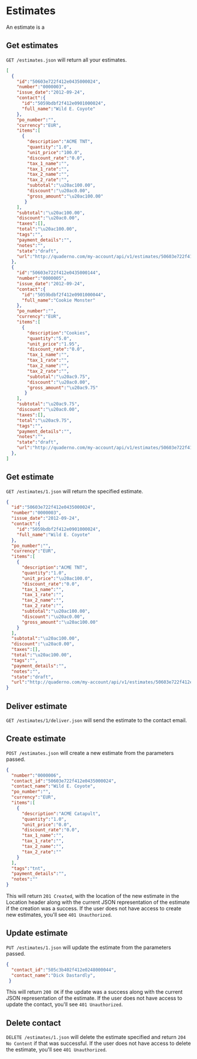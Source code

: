 # Estimates
An estimate is a

## Get estimates
`GET /estimates.json` will return all your estimates.
```json
[
  {  
    "id":"50603e722f412e0435000024",
	"number":"0000003",
	"issue_date":"2012-09-24",
	"contact":{
	  "id":"5059bdbf2f412e0901000024",
	  "full_name":"Wild E. Coyote"
	},
	"po_number":"",
	"currency":"EUR",
	"items":[
	  {
        "description":"ACME TNT",
		"quantity":"1.0",
		"unit_price":"100.0",
		"discount_rate":"0.0",
		"tax_1_name":"",
		"tax_1_rate":"",
		"tax_2_name":"",
		"tax_2_rate":"",
		"subtotal":"\u20ac100.00",
		"discount":"\u20ac0.00",
		"gross_amount":"\u20ac100.00"
	   }
    ],
	"subtotal":"\u20ac100.00",
	"discount":"\u20ac0.00",
	"taxes":[],
	"total":"\u20ac100.00",
	"tags":"",
	"payment_details":"",
	"notes":"",
	"state":"draft",
	"url":"http://quaderno.com/my-account/api/v1/estimates/50603e722f412e0435000024.json"
  },
  {  
	"id":"50603e722f412e0435000144",
	"number":"0000005",
	"issue_date":"2012-09-24",
	"contact":{
	  "id":"5059bdbf2f412e0901000044",
	  "full_name":"Cookie Monster"
	},
	"po_number":"",
	"currency":"EUR",
	"items":[
	  {
        "description":"Cookies",
		"quantity":"5.0",
		"unit_price":"1.95",
		"discount_rate":"0.0",
		"tax_1_name":"",
		"tax_1_rate":"",
		"tax_2_name":"",
		"tax_2_rate":"",
		"subtotal":"\u20ac9.75",
		"discount":"\u20ac0.00",
		"gross_amount":"\u20ac9.75"
	   }
    ],
	"subtotal":"\u20ac9.75",
	"discount":"\u20ac0.00",
	"taxes":[],
	"total":"\u20ac9.75",
	"tags":"",
	"payment_details":"",
	"notes":"",
	"state":"draft",
	"url":"http://quaderno.com/my-account/api/v1/estimates/50603e722f412e0435000144.json"
  },
]
```

## Get estimate
`GET /estimates/1.json` will return the specified estimate.
```json
{  
  "id":"50603e722f412e0435000024",
  "number":"0000003",
  "issue_date":"2012-09-24",
  "contact":{
    "id":"5059bdbf2f412e0901000024",
    "full_name":"Wild E. Coyote"
  },
  "po_number":"",
  "currency":"EUR",
  "items":[
  	{
	  "description":"ACME TNT",
	  "quantity":"1.0",
	  "unit_price":"\u20ac100.0",
	  "discount_rate":"0.0",
  	  "tax_1_name":"",
	  "tax_1_rate":"",
	  "tax_2_name":"",
	  "tax_2_rate":"",
	  "subtotal":"\u20ac100.00",
	  "discount":"\u20ac0.00",
	  "gross_amount":"\u20ac100.00"
	}
  ],
  "subtotal":"\u20ac100.00",
  "discount":"\u20ac0.00",
  "taxes":[],
  "total":"\u20ac100.00",
  "tags":"",
  "payment_details":"",
  "notes":"",
  "state":"draft",
  "url":"http://quaderno.com/my-account/api/v1/estimates/50603e722f412e0435000024.json"
}
```
## Deliver estimate
`GET /estimates/1/deliver.json` will send the estimate to the contact email.

## Create estimate
`POST /estimates.json` will create a new estimate from the parameters passed.
```json
{
  "number":"0000006",
  "contact_id":"50603e722f412e0435000024",
  "contact_name":"Wild E. Coyote",
  "po_number":"",
  "currency":"EUR",
  "items":[
    {
	  "description":"ACME Catapult",
	  "quantity":"1.0",
	  "unit_price":"0.0",
	  "discount_rate":"0.0",
	  "tax_1_name":"",
	  "tax_1_rate":"",
	  "tax_2_name":"",
	  "tax_2_rate":""
	}
  ],
  "tags":"tnt",
  "payment_details":"",
  "notes":""
}
```

This will return `201 Created`, with the location of the new estimate in the Location header along with the current JSON representation of the estimate if the creation was a success.  If the user does not have access to create new estimates, you'll see `401 Unauthorized`.


## Update estimate
`PUT /estimates/1.json` will update the estimate from the parameters passed.
```json
{
  "contact_id":"505c3b402f412e0248000044",
  "contact_name":"Dick Dastardly",
 }
```

This will return `200 OK` if the update was a success along with the current JSON representation of the estimate. If the user does not have access to update the contact, you'll see `401 Unauthorized`.


## Delete contact
`DELETE /estimates/1.json` will delete the estimate specified and return `204 No Content` if that was successful. If the user does not have access to delete the estimate, you'll see `401 Unauthorized`.